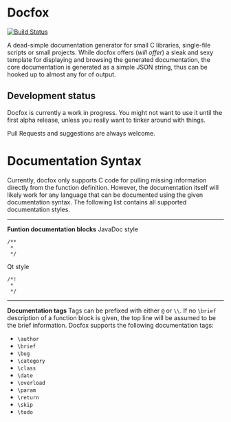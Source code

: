 # Docfox
[![Build Status](https://api.travis-ci.org/cybrox/docfox.png?branch=master)](http://travis-ci.org/cybrox/docfoxs)  

A dead-simple documentation generator for small C libraries, single-file scripts or small projects. While docfox offers (*will offer*) a sleak and sexy template for displaying and browsing the generated documentation, the core documentation is generated as a simple JSON string, thus can be hooked up to almost any for of output.

## Development status
Docfox is currently a work in progress. You might not want to use it until the first alpha release, unless you really want to tinker around with things.

Pull Requests and suggestions are always welcome.

# Documentation Syntax
Currently, docfox only supports C code for pulling missing information directly from the function definition. However, the documentation itself will likely work for any language that can be documented using the given documentation syntax.
The following list contains all supported documentation styles.

-----
**Funtion documentation blocks**
JavaDoc style
```
/**
 *
 */
```

Qt style
```
/*!
 *
 */
```

-----
**Documentation tags**
Tags can be prefixed with either `@` or `\\`.
If no `\brief` description of a function block is given, the top line will be assumed to be the brief information.
Docfox supports the following documentation tags:
- `\author`
- `\brief`
- `\bug`
- `\category`
- `\class`
- `\date`
- `\overload`
- `\param`
- `\return`
- `\skip`
- `\todo`